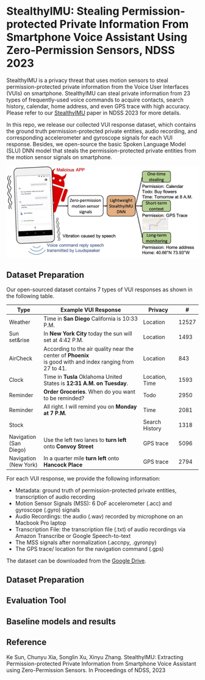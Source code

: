# StealthyIMU: Stealing Permission-protected Private Information From Smartphone Voice Assistant Using Zero-Permission Sensors, NDSS 2023

StealthyIMU is a privacy threat that uses motion sensors to steal permission-protected private information from the Voice User Interfaces (VUIs) on smartphone. StealthyIMU can steal private information from 23 types of frequently-used voice commands to acquire contacts, search history, calendar, home address, and even GPS trace with high accuracy. Please refer to our [StealthyIMU](https://github.com/Samsonsjarkal/KeSun/blob/master/files/ndss23_StealthyIMU.pdf) paper in NDSS 2023 for more details. 

In this repo, we release our collected VUI response dataset, which contains the ground truth permission-protected private entities, audio recording, and corresponding accelerometer and gyroscope signals for each VUI response. Besides, we open-source the basic Spoken Language Model (SLU) DNN model that steals the permission-protected private entities from the motion sensor signals on smartphone.

![stealthyimu](https://github.com/Samsonsjarkal/KeSun/blob/master/img/stealthyimu.jpg)

## Dataset Preparation
Our open-sourced dataset contains 7 types of VUI responses as shown in the following table.

| Type          | Example VUI Response | Privacy | # |
| ------------- | ---------------------|---------|---|
| Weather        | Time in **San Diego** California is 10:33 P.M.| Location | 12527 |
| Sun set&rise   | In **New York City** today the sun will set at 4:42 P.M. | Location | 1493 |
| AirCheck       | According to the air quality near the center of **Phoenix** <br />is good with and index ranging from 27 to 41. | Location | 843 |
| Clock          | Time in **Tusla** Oklahoma United States is **12:31 A.M. on Tuesday**. | Location, Time | 1593 |
| Reminder       | **Order Groceries**. When do you want to be reminded? | Todo | 2950 |
| Reminder       | All right. I will remind you on **Monday at 7 P.M.** | Time | 2081 |
| Stock          | | Search History | 1318 |
| Navigation <br />(San Diego) | Use the left two lanes to **turn left** onto **Convoy Street** | GPS trace | 5096 |
| Navigation <br />(New York)  | In a quarter mile **turn left** onto **Hancock Place** | GPS trace | 2794 |


For each VUI response, we provide the following information:
- Metadata: ground truth of permission-protected private entities, transcription of audio recording 
- Motion Sensor Signals (MSS): 6 DoF accelerometer (.acc) and gyroscope (.gyro) signals 
- Audio Recordings: the audio (.wav) recorded by microphone on an Macbook Pro laptop
- Transcription File: the transcription file (.txt) of audio recordings via Amazon Transcribe or Google Speech-to-text
- The MSS signals after normalization (.accnpy, .gyronpy)
- The GPS trace/ location for the navigation command (.gps)

The dataset can be downloaded from the [Google Drive]().


## Dataset Preparation

## Evaluation Tool
## Baseline models and results

## Reference 
Ke Sun, Chunyu Xia, Songlin Xu, Xinyu Zhang. StealthyIMU: Extracting Permission-protected Private Information from Smartphone Voice Assistant using Zero-Permission Sensors. In Proceedings of NDSS, 2023
